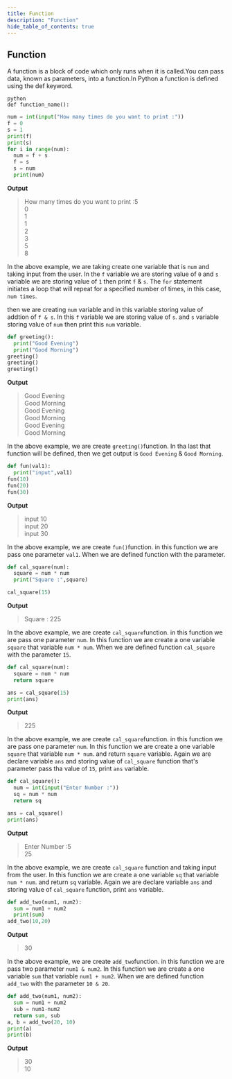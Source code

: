 ```yaml
---
title: Function
description: "Function"
hide_table_of_contents: true
---
```


## Function
A function is a block of code which only runs when it is called.You can pass data, known as parameters, into a function.In Python a function is defined using the def keyword.

```
python
def function_name():
```

```python showLineNumbers="true" title="example1.py"
num = int(input("How many times do you want to print :"))
f = 0
s = 1
print(f)
print(s)
for i in range(num):
  num = f + s
  f = s
  s = num
  print(num)
```
**Output**
>How many times do you want to print :5<br/>
>0<br/>
>1<br/>
>1<br/>
>2<br/>
>3<br/>
>5<br/>
>8

 In the above example, we are taking create one variable that is `num` and taking input from the user. In the `f` variable  we are storing value of `0` and `s` variable we are storing value of `1` then print `f` & `s`.  The `for` statement initiates a loop that will repeat for a specified number of times, in this case, `num times`.

 then we are creating `num` variable and in this variable storing value of addtion of `f & s`. In this `f` variable we are storing value of `s`. and `s` variable storing value of `num` then print this `num` variable.

```python showLineNumbers="true" title="example2.py"
def greeting():
  print("Good Evening")
  print("Good Morning")
greeting()
greeting()
greeting()
```
**Output**
>Good Evening<br/>
>Good Morning<br/>
>Good Evening<br/>
>Good Morning<br/>
>Good Evening<br/>
>Good Morning

In the above example, we are create `greeting()`function. In tha last that function will be defined, then we get output is  `Good Evening` & `Good Morning`.

```python showLineNumbers="true" title="example3.py"
def fun(val1):
  print("input",val1)
fun(10)
fun(20)
fun(30)
```
**Output**
>input 10<br/>
>input 20<br/>
>input 30

In the above example, we are create `fun()`function. in this function we are pass one parameter `val1`. When we are defined function with the parameter.


```python showLineNumbers="true" title="example4.py"
def cal_square(num):
  square = num * num
  print("Square :",square)

cal_square(15)
```
**Output**
>Square : 225

In the above example, we are create `cal_square`function. in this function we are pass one parameter `num`. In this function we are create a one variable `square` that variable `num * num`. When we are defined function `cal_square` with the parameter `15`.

```python showLineNumbers="true" title="example5.py"
def cal_square(num):
  square = num * num
  return square

ans = cal_square(15)
print(ans)
```
**Output**
>225

In the above example, we are create `cal_square`function. in this function we are pass one parameter `num`. In this function we are create a one variable `square` that variable `num * num`. and return `square` variable. Again we are declare variable `ans` and storing value of `cal_square` function that's parameter pass tha value of `15`, print `ans` variable.

```python showLineNumbers="true" title="example6.py"
def cal_square():
  num = int(input("Enter Number :"))
  sq = num * num 
  return sq

ans = cal_square()
print(ans)
```
**Output**
>Enter Number :5<br/>
>25

In the above example, we are create `cal_square` function and taking input from the user. In this function we are create a one variable `sq` that variable `num * num`. and return `sq` variable. Again we are declare variable `ans` and storing value of `cal_square` function, print `ans` variable.

```python showLineNumbers="true" title="example7.py"
def add_two(num1, num2):
  sum = num1 + num2
  print(sum)
add_two(10,20)
```
**Output**
>30

In the above example, we are create `add_two`function. in this function we are pass two parameter `num1 & num2`. In this function we are create a one variable `sum` that variable `num1 + num2`. When we are defined function `add_two` with the parameter `10 & 20`.

```python showLineNumbers="true" title="example8.py"
def add_two(num1, num2):
  sum = num1 + num2
  sub = num1-num2
  return sum, sub
a, b = add_two(20, 10)
print(a)
print(b)
```
**Output**
>30<br/>
>10